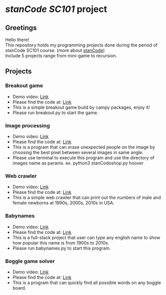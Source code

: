 # *stanCode SC101* project

## Greetings
Hello there!\
This repository holds my programming projects done during the period of stanCode SC101 course. (more about [stanCode](https://stancode.tw/))\
Include 5 projects range from mini-game to recursion.

## Projects
### Breakout game
 - Demo video: [Link](https://youtu.be/1EdphbLosD0)
 - Please find the code at: [Link](https://github.com/samfang9527/SC101-Assignments/tree/main/Breakout_game)
 - This is a simple breakout game build by campy packages, enjoy it!
 - Please run breakout.py to start the game.

### Image processing
 - Demo video: [Link](https://youtu.be/X2jLvLZ_Qv4)
 - Please find the code at: [Link](https://github.com/samfang9527/SC101-Assignments/tree/main/Image_processing)
 - This is a program that can erase unexpected people on the image by choosing the best pixel between several images in same angle.
 - Please use terminal to execute this program and use the directory of images name as params. ex. python3 stanCodoshop.py hoover

### Web crawler
 - Demo video: [Link](https://youtu.be/Z84nny2zx2k)
 - Please find the code at: [Link](https://github.com/samfang9527/SC101-Assignments/tree/main/Web_crawler)
 - This is a simple web crawler that can print out the numbers of male and female newborns at 1990s, 2000s, 2010s in USA.

### Babynames
 - Demo video: [Link]()
 - Please find the code at: [Link](https://github.com/samfang9527/SC101-Assignments/tree/main/Babynames)
 - This is a full-stack project that user can type any english name to show how popular this name is from 1900s to 2010s.
 - Please run babynames.py to start this program.

### Boggle game solver
 - Demo video: [Link](https://youtu.be/zxN15wujXAY)
 - Please find the code at: [Link](https://github.com/samfang9527/SC101-Assignments/tree/main/Boggle_game_solver)
 - This is a program that can quickly find all possible words on any boggle board.
